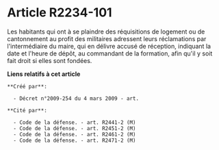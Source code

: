 # Article R2234-101

Les habitants qui ont à se plaindre des réquisitions de logement ou de cantonnement au profit des militaires adressent leurs
réclamations par l'intermédiaire du maire, qui en délivre accusé de réception, indiquant la date et l'heure de dépôt, au
commandant de la formation, afin qu'il y soit fait droit si elles sont fondées.

**Liens relatifs à cet article**

	**Créé par**:

	  - Décret n°2009-254 du 4 mars 2009 - art.

	**Cité par**:

	  - Code de la défense. - art. R2441-2 (M)
	  - Code de la défense. - art. R2451-2 (M)
	  - Code de la défense. - art. R2461-2 (M)
	  - Code de la défense. - art. R2471-2 (M)
